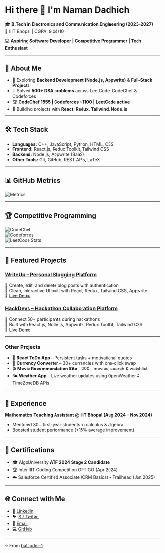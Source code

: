 # Hi there 👋 I'm Naman Dadhich

🎓 **B.Tech in Electronics and Communication Engineering (2023–2027)**  
📍 IIIT Bhopal | CGPA: 9.04/10  

💻 **Aspiring Software Developer | Competitive Programmer | Tech Enthusiast**

---

## 🚀 About Me
- 🔭 Exploring **Backend Development (Node.js, Appwrite)** & **Full-Stack Projects**  
- 💡 Solved **500+ DSA problems** across LeetCode, CodeChef & Codeforces  
- 🏆 **CodeChef 1555 | Codeforces ~1100 | LeetCode active**  
- 🎯 Building projects with **React, Redux, Tailwind, Node.js**  

---

## 🛠️ Tech Stack
- **Languages:** C++, JavaScript, Python, HTML, CSS  
- **Frontend:** React.js, Redux Toolkit, Tailwind CSS  
- **Backend:** Node.js, Appwrite (BaaS)  
- **Other Tools:** Git, GitHub, REST APIs, LaTeX  

---

## 📊 GitHub Metrics

![Metrics](./stats.svg)

---

## 🏆 Competitive Programming

![CodeChef](https://cp-logo.vercel.app/codechef/real_kite_31)  
![Codeforces](https://cf.leed.at?user=k_ni_ght)  
![LeetCode Stats](https://leetcode.card.workers.dev/Batknight2005?theme=dark&font=baloo&extension=activity)  

---

## 📂 Featured Projects

### [WriteUp – Personal Blogging Platform](https://github.com/batcoder-1/WriteUp)  
🔹 Create, edit, and delete blog posts with authentication  
🔹 Clean, interactive UI built with React, Redux, Tailwind CSS, Appwrite  
🔹 [Live Demo](https://write-up-two.vercel.app/)

### [HackDevs – Hackathon Collaboration Platform](https://github.com/batcoder-1/Hackathon)  
🔹 Connect 50+ participants during hackathons  
🔹 Built with React.js, Node.js, Appwrite, Redux Toolkit, Tailwind CSS  
🔹 [Live Demo](https://branch-main-aa7ba5d.appwrite.network/)

---

### Other Projects  
- 📝 **React ToDo App** – Persistent tasks + motivational quotes  
- 💱 **Currency Converter** – 30+ currencies with one-click swap  
- 🎬 **Movie Recommendation Site** – 200+ movies, search & watchlist  
- 🌤️ **Weather App** – Live weather updates using OpenWeather & TimeZoneDB APIs  

---

## 💼 Experience
**Mathematics Teaching Assistant @ IIIT Bhopal (Aug 2024 – Nov 2024)**  
- Mentored 30+ first-year students in calculus & algebra  
- Boosted student performance (+15% average improvement)  

---

## 📜 Certifications
- 🎓 AlgoUniversity **ATF 2024 Stage 2 Candidate**  
- 🏆 Inter IIIT Coding Competition OPTIGO (Apr 2024)  
- ☁️ Salesforce Certified Associate (CRM Basics) – Trailhead (Jan 2025)  

---

## 🌐 Connect with Me
- 💼 [LinkedIn](https://linkedin.com/in/naman-dadhich)  
- 🐦 [X / Twitter](https://x.com/roger5364)  
- 📧 [Email](mailto:namandadhich377@gmail.com)  
- 💻 [GitHub](https://github.com/batcoder-1)  

---

⭐️ From [batcoder-1](https://github.com/batcoder-1)
